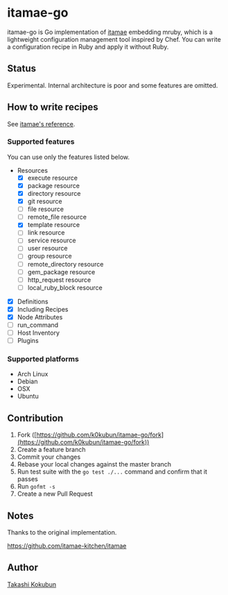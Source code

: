 # itamae-go

itamae-go is Go implementation of [itamae](https://github.com/itamae-kitchen/itamae) embedding mruby, which is a lightweight configuration management tool inspired by Chef.
You can write a configuration recipe in Ruby and apply it without Ruby.

## Status

Experimental. Internal architecture is poor and some features are omitted.

## How to write recipes

See [itamae's reference](https://github.com/itamae-kitchen/itamae/wiki).

### Supported features

You can use only the features listed below.

- Resources
  - [x] execute resource
  - [x] package resource
  - [x] directory resource
  - [x] git resource
  - [ ] file resource
  - [ ] remote\_file resource
  - [x] template resource
  - [ ] link resource
  - [ ] service resource
  - [ ] user resource
  - [ ] group resource
  - [ ] remote\_directory resource
  - [ ] gem\_package resource
  - [ ] http\_request resource
  - [ ] local\_ruby\_block resource
- [x] Definitions
- [x] Including Recipes
- [x] Node Attributes
- [ ] run\_command
- [ ] Host Inventory
- [ ] Plugins

### Supported platforms

- Arch Linux
- Debian
- OSX
- Ubuntu

## Contribution

1. Fork ([https://github.com/k0kubun/itamae-go/fork](https://github.com/k0kubun/itamae-go/fork))
2. Create a feature branch
3. Commit your changes
4. Rebase your local changes against the master branch
5. Run test suite with the `go test ./...` command and confirm that it passes
6. Run `gofmt -s`
7. Create a new Pull Request

## Notes

Thanks to the original implementation.

https://github.com/itamae-kitchen/itamae

## Author

[Takashi Kokubun](https://github.com/k0kubun)
